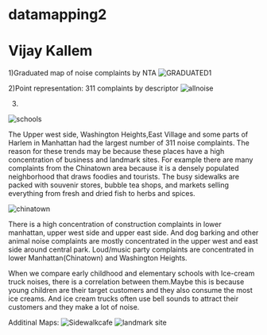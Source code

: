 # datamapping2
# Vijay Kallem

1)Graduated map of noise complaints by NTA
![GRADUATED1](https://user-images.githubusercontent.com/70838225/138030313-ee2a40a2-68ee-4060-a2ed-b92cb1bb2deb.png)

2)Point representation: 311 complaints by descriptor
![allnoise](https://user-images.githubusercontent.com/70838225/139126554-61c315aa-4139-4b87-8094-79c330198502.png)


3)
![schools](https://user-images.githubusercontent.com/70838225/139128319-4deb1695-b177-4766-be2f-53ba5db0b951.png)



The Upper west side, Washington Heights,East Village and some parts of Harlem in Manhattan had the largest number of 311 noise complaints. The reason for these trends may be because these places have a high concentration of business and landmark sites. For example there are many complaints from the Chinatown area because it is a densely populated neighborhood that draws foodies and tourists. The busy sidewalks are packed with souvenir stores, bubble tea shops, and markets selling everything from fresh and dried fish to herbs and spices.

![chinatown](https://user-images.githubusercontent.com/70838225/139115165-cfe18cc2-80f9-40e1-a479-5a57daec2efe.jpeg)

There is a high concentration of construction complaints in lower manhattan, upper west side and upper east side. And dog barking and other animal noise complaints are mostly concentrated in the upper west and east side around central park. Loud/music party complaints are concentrated in lower Manhattan(Chinatown) and Washington Heights.

When we compare early childhood and elementary schools with Ice-cream truck noises, there is a correlation between them.Maybe this is because young children are their target customers and they also consume the most ice creams. And ice cream trucks often use bell sounds to attract their customers and they make a lot of noise. 

Additinal Maps:
![Sidewalkcafe](https://user-images.githubusercontent.com/70838225/139119478-9cd66d70-8878-4373-b68a-ee531d4ca8b2.png)
![landmark site](https://user-images.githubusercontent.com/70838225/139120322-6012cc40-c6af-401c-8fb5-5bbc61cbe778.png)



